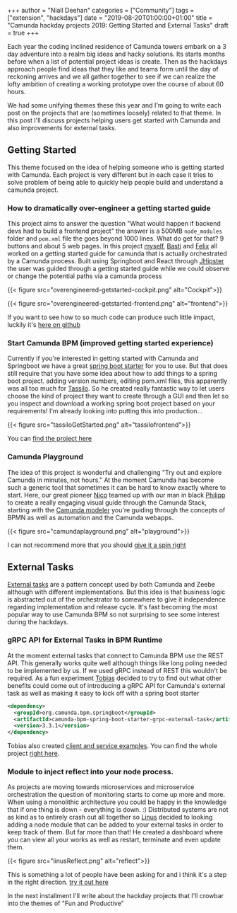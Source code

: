 +++
author = "Niall Deehan"
categories = ["Community"]
tags = ["extension", "hackdays"]
date = "2019-08-20T01:00:00+01:00"
title = "Camunda hackday projects 2019: Getting Started and External Tasks"
draft = true
+++

Each year the coding inclined residence of Camunda towers embark on a 3 day adventure into a realm big ideas and hacky solutions. Its starts months before when a list of potential project ideas is create. Then as the hackdays approach people find ideas that they like and teams form until the day of reckoning arrives and we all gather together to see if we can realize the lofty ambition of creating a working prototype over the course of about 60 hours. 

We had some unifying themes these this year and I'm going to write each post on the projects that are (sometimes loosely) related to that theme. In this post I'll discuss projects helping users get started with Camunda and also improvements for external tasks. 

<!--more-->
## Getting Started
This theme focused on the idea of helping someone who is getting started with Camunda. Each project is very different but in each case it tries to solve problem of being able to quickly help people build and understand a camunda project. 

### How to dramatically over-engineer a getting started guide
This project aims to answer the question "What would happen if backend devs had to build a frontend project" the answer is a 500MB ``node_modules`` folder and ``pom.xml`` file the goes beyond 1000 lines. What do get for that? 9 buttons and about 5 web pages. In this project [myself](https://twitter.com/NiallDeehan), [Basti](https://twitter.com/sebwarnke) and [Felix](https://github.com/anhaltFelix) all worked on a getting started guide for camunda that is actually orchestrated by a Camunda process. Built using Springboot and React through [JHipster](https://www.jhipster.tech/) the user was guided through a getting started guide while we could observe or change the potential paths via a camunda process

{{< figure src="overengineered-getstarted-cockpit.png" alt="Cockpit">}}

{{< figure src="overengineered-getstarted-frontend.png" alt="frontend">}}

If you want to see how to so much code can produce such little impact, luckily it's [here on github](https://github.com/NPDeehan/CamundaGettingStarted)

### Start Camunda BPM (improved getting started experience)
Currently if you're interested in getting started with Camunda and Springboot we have a great [spring boot starter](https://github.com/camunda/camunda-bpm-spring-boot-starter) for you to use. But that does still require that you have some idea about how to add things to a spring boot project. adding version numbers, editing pom.xml files, this apparently was all too much for [Tassilo](https://github.com/tasso94). So he created really fantastic way to let users choose the kind of project they want to create through a GUI and then let so you inspect and download a working spring boot project based on your requirements! I'm already looking into putting this into production...

{{< figure src="tassiloGetStarted.png" alt="tassilofrontend">}}

You can [find the project here](https://github.com/tasso94/start-camunda)

### Camunda Playground
The idea of this project is wonderful and challenging "Try out and explore Camunda in minutes, not hours." At the moment Camunda has become such a generic tool that sometimes it can be hard to know exactly where to start. Here, our great pioneer [Nico](https://github.com/nikku) teamed up with our man in black [Philipp](https://github.com/philippfromme) to create a really engaging visual guide through the Camunda Stack, starting with the [Camunda modeler](https://camunda.com/download/modeler/) you're guiding through the concepts of BPMN as well as automation and the Camunda webapps. 

{{< figure src="camundaplayground.png" alt="playground">}}

I can not recommend more that you should [give it a spin right](https://github.com/nikku/camunda-playground)


## External Tasks
[External tasks](https://docs.camunda.org/manual/latest/user-guide/process-engine/external-tasks/) are a pattern concept used by both Camunda and Zeebe although with different implementations. But this idea is that business logic is abstracted out of the orchestrator to somewhere to give it independence regarding implementation and release cycle. It's fast becoming the most popular way to use Camunda BPM so not surprising to see some interest during the hackdays. 

### gRPC API for External Tasks in BPM Runtime
At the moment external tasks that connect to Camunda BPM use the REST API. This generally works quite well although things like long poling needed to be implemented by us. If we used gRPC instead of REST this wouldn't be required. As a fun experiment [Tobias](https://github.com/tmetzke) decided to try to find out what other benefits could come out of introducing a gRPC API for Camunda's external task as well as making it easy to kick off with a spring boot starter
```xml
<dependency>
  <groupId>org.camunda.bpm.springboot</groupId>
  <artifactId>camunda-bpm-spring-boot-starter-grpc-external-task</artifactId>
  <version>3.3.1</version>
</dependency>
```
Tobias also created [client and service examples](https://github.com/tmetzke/camunda-bpm-grpc-external-task/tree/master/example). You can find the whole project [right here](https://github.com/tmetzke/camunda-bpm-grpc-external-task).


### Module to inject reflect into your node process.
As projects are moving towards microservices and microservice orchestration the question of monitoring starts to come up more and more. When using a monolithic architecture you could be happy in the knowledge that if one thing is down - everything is down. :) Distributed systems are not as kind as to entirely crash out all together so [Linus](https://github.com/linus-amg) decided to looking adding a node module that can be added to your external tasks in order to keep track of them. But far more than that! He created a dashboard where you can view all your works as well as restart, terminate and even update them.

{{< figure src="linusReflect.png" alt="reflect">}}

This is something a lot of people have been asking for and i think it's a step in the right direction. [try it out here](https://github.com/linus-amg/reflect-injector)

In the next installment I'll write about the hackday projects that I'll crowbar into the themes of "Fun and Productive"

